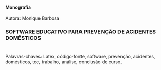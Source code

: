 #### Monografia
Autora: Monique Barbosa
### SOFTWARE EDUCATIVO PARA PREVENÇÃO DE ACIDENTES DOMÉSTICOS
# 

Palavras-chaves: Latex, código-fonte, software, prevenção, acidentes, domésticos, tcc, trabalho, análise, conclusão de curso.
